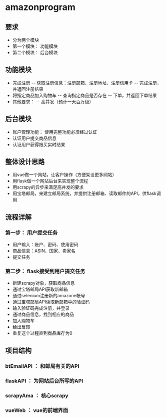 # amazonprogram
## 要求
- 分为两个模块
- 第一个模块： 功能模块
- 第二个模块： 后台模块

## 功能模块
- 完成注册
-- 获取注册信息：注册邮箱、注册地址、注册信用卡
-- 完成注册，并返回注册结果
- 将指定商品加入购物车
-- 查询指定商品是否存在
-- 下单，并返回下单结果
- 其他要求：
-- 高并发（预计一天百万级）

## 后台模块
- 账户管理功能： 使用完整功能必须经过认证
- 认证用户提交商品信息
- 认证用户获得跟买实时结果

## 整体设计思路
- 用vue做一个网站，让客户操作（方便架设更多网站）
- 用flask做一个网站后台来实现整个流程
- 用scrapy的异步来满足高并发的要求
- 用宝塔邮局，来建立邮局系统，并提供注册邮箱、读取邮件的API，供flask调用

## 流程详解
### 第一步： 用户提交任务  
- 用户输入：账户、密码、使用密码
- 商品信息：ASIN、国家、卖家名
- 提交任务
### 第二步： flask接受到用户提交任务
- 新建scrapy对象，获取商品信息
- 通过宝塔邮局API获取新邮箱
- 通过selenium注册新的amazone帐号
- 通过宝塔邮局API读取新邮箱中的验证码
- 输入验证码完成注册，并登录
- 通过商品信息，找到相应的商品
- 加入购物车
- 给出反馈
- 重复这个过程直到商品库存为0

## 项目结构
### btEmailAPI ： 和邮局有关的API
### flaskAPI ： 为网站后台所写的API
### scrapyAma ： 核心scrapy
### vueWeb ： vue的前端界面

